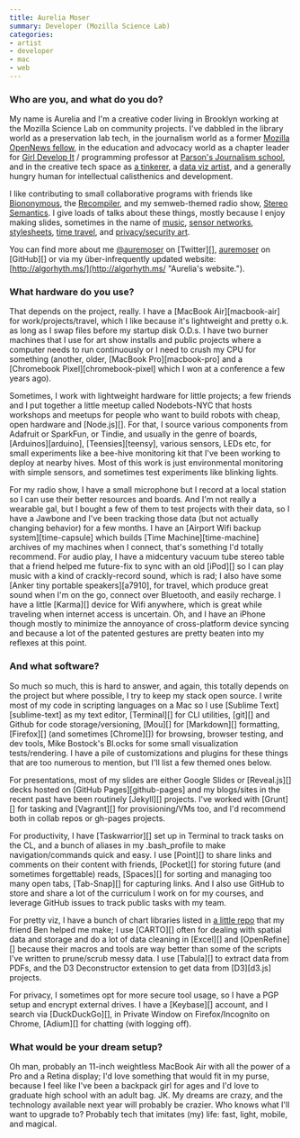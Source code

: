 ```yaml
---
title: Aurelia Moser
summary: Developer (Mozilla Science Lab)
categories:
- artist
- developer
- mac
- web
---
```


### Who are you, and what do you do?

My name is Aurelia and I'm a creative coder living in Brooklyn working at the Mozilla Science Lab on community projects. I've dabbled in the library world as a preservation lab tech, in the journalism world as a former [Mozilla OpenNews fellow](https://opennews.org/what/fellowships/2014meet/ "A post about the OpenNews fellows of 2014."), in the education and advocacy world as a chapter leader for [Girl Develop It](https://www.girldevelopit.com/chapters/new-york "The New York chapter of the non-profit that helps women learn coding.") / programming professor at [Parson's Journalism school](http://journalismdesign.com/people/ "The core faculty at Parson's Journalism."), and in the creative tech space as [a tinkerer](http://www.meetup.com/nodebots/ "The NodeBots NY meetup for hardware and JavaScript hackers."), a [data viz artist](http://bl.ocks.org/auremoser "Aurelia's blocks"), and a generally hungry human for intellectual calisthenics and development.

I like contributing to small collaborative programs with friends like [Biononymous](http://biononymous.me/ "A community research hub on biological privacy."), the [Recompiler](http://recompilermag.com/ "A feminist hacker magazine."), and my semweb-themed radio show, [Stereo Semantics](http://www.stereosemantics.com/ "A radio show about the semantic web."). I give loads of talks about these things, mostly because I enjoy making slides, sometimes in the name of [music](https://vimeo.com/110801203 "A Vimeo video of Aurelia's talk on Stereo Semantics."), [sensor networks](https://vimeo.com/142207449 "A Vimeo video of Aurelia's talk about sensor data and maps."), [stylesheets](https://www.youtube.com/watch?v=37vZpa7_nss "A YouTube video of Aurelia's talk on styling slippy maps."), [time travel](https://vimeo.com/99248186 "A Vimeo video of Aurelia's talk on time travel."), and [privacy/security art](https://www.youtube.com/watch?v=kVhmxHmoXlk "A YouTube video of Aurelia's talk on working with sensitive information.").

You can find more about me [@auremoser](https://twitter.com/auremoser "Aurelia's Twitter account.") on [Twitter][], [auremoser](https://github.com/auremoser/ "Aurelia's GitHub account.") on [GitHub][] or via my über-infrequently updated website: [http://algorhyth.ms/](http://algorhyth.ms/ "Aurelia's website.").

### What hardware do you use?

That depends on the project, really. I have a [MacBook Air][macbook-air] for work/projects/travel, which I like because it's lightweight and pretty o.k. as long as I swap files before my startup disk O.D.s. I have two burner machines that I use for art show installs and public projects where a computer needs to run continuously or I need to crush my CPU for something (another, older, [MacBook Pro][macbook-pro] and a [Chromebook Pixel][chromebook-pixel] which I won at a conference a few years ago). 

Sometimes, I work with lightweight hardware for little projects; a few friends and I put together a little meetup called Nodebots-NYC that hosts workshops and meetups for people who want to build robots with cheap, open hardware and [Node.js][]. For that, I source various components from Adafruit or SparkFun, or Tindie, and usually in the genre of boards, [Arduinos][arduino], [Teensies][teensy], various sensors, LEDs etc, for small experiments like a bee-hive monitoring kit that I've been working to deploy at nearby hives. Most of this work is just environmental monitoring with simple sensors, and sometimes test experiments like blinking lights.

For my radio show, I have a small microphone but I record at a local station so I can use their better resources and boards. And I'm not really a wearable gal, but I bought a few of them to test projects with their data, so I have a Jawbone and I've been tracking those data (but not actually changing behavior) for a few months. I have an [Airport Wifi backup system][time-capsule] which builds [Time Machine][time-machine] archives of my machines when I connect, that's something I'd totally recommend. For audio play, I have a midcentury vacuum tube stereo table that a friend helped me future-fix to sync with an old [iPod][] so I can play music with a kind of crackly-record sound, which is rad; I also have some [Anker tiny portable speakers][a7910], for travel, which produce great sound when I'm on the go, connect over Bluetooth, and easily recharge. I have a little [Karma][] device for Wifi anywhere, which is great while traveling when internet access is uncertain. Oh, and I have an iPhone though mostly to minimize the annoyance of cross-platform device syncing and because a lot of the patented gestures are pretty beaten into my reflexes at this point.

### And what software?

So much so much, this is hard to answer, and again, this totally depends on the project but where possible, I try to keep my stack open source. I write most of my code in scripting languages on a Mac so I use [Sublime Text][sublime-text] as my text editor, [Terminal][] for CLI utilities, [git][] and Github for code storage/versioning, [Mou][] for [Markdown][] formatting, [Firefox][] (and sometimes [Chrome][]) for browsing, browser testing, and dev tools, Mike Bostock's Bl.ocks for some small visualization tests/rendering. I have a pile of customizations and plugins for these things that are too numerous to mention, but I'll list a few themed ones below. 

For presentations, most of my slides are either Google Slides or [Reveal.js][] decks hosted on [GitHub Pages][github-pages] and my blogs/sites in the recent past have been routinely [Jekyll][] projects. I've worked with [Grunt][] for tasking and [Vagrant][] for provisioning/VMs too, and I'd recommend both in collab repos or gh-pages projects.

For productivity, I have [Taskwarrior][] set up in Terminal to track tasks on the CL, and a bunch of aliases in my .bash_profile to make navigation/commands quick and easy. I use [Point][] to share links and comments on their content with friends, [Pocket][] for storing future (and sometimes forgettable) reads, [Spaces][] for sorting and managing too many open tabs, [Tab-Snap][] for capturing links. And I also use GitHub to store and share a lot of the curriculum I work on for my courses, and leverage GitHub issues to track public tasks with my team.

For pretty viz, I have a bunch of chart libraries listed in [a little repo](https://github.com/auremoser/chart-tools "Aurelia and Ben's chart tools.") that my friend Ben helped me make; I use [CARTO][] often for dealing with spatial data and storage and do a lot of data cleaning in [Excel][] and [OpenRefine][] because their macros and tools are way better than some of the scripts I've written to prune/scrub messy data. I use [Tabula][] to extract data from PDFs, and the D3 Deconstructor extension to get data from [D3][d3.js] projects.

For privacy, I sometimes opt for more secure tool usage, so I have a PGP setup and encrypt external drives. I have a [Keybase][] account, and I search via [DuckDuckGo][], in Private Window on Firefox/Incognito on Chrome, [Adium][] for chatting (with logging off). 

### What would be your dream setup?

Oh man, probably an 11-inch weightless MacBook Air with all the power of a Pro and a Retina display; I'd love something that would fit in my purse, because I feel like I've been a backpack girl for ages and I'd love to graduate high school with an adult bag. JK. My dreams are crazy, and the technology available next year will probably be crazier. Who knows what I'll want to upgrade to? Probably tech that imitates (my) life: fast, light, mobile, and magical.